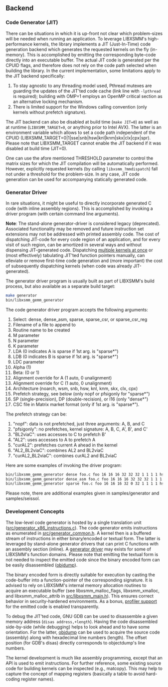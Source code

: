## Backend

### Code Generator (JIT)

There can be situations in which it is up-front not clear which problem-sizes will be needed when running an application. To leverage LIBXSMM's high-performance kernels, the library implements a JIT (Just-In-Time) code generation backend which generates the requested kernels on the fly (in-memory). This is accomplished by emitting the corresponding byte-code directly into an executable buffer. The actual JIT code is generated per the CPUID flags, and therefore does not rely on the code path selected when building the library. In the current implementation, some limitations apply to the JIT backend specifically:

1. To stay agnostic to any threading model used, Pthread mutexes are guarding the updates of the JIT'ted code cache (link line with `-lpthread` is required); building with OMP=1 employs an OpenMP critical section as an alternative locking mechanism.
2. There is limited support for the Windows calling convention (only kernels without prefetch signature).

The JIT backend can also be disabled at build time (`make JIT=0`) as well as at runtime (`LIBXSMM_TARGET=0`, or anything prior to <span>Intel&#160;AVX</span>). The latter is an environment variable which allows to set a code path independent of the CPUID (<span>LIBXSMM_TARGET=0&#124;1&#124;sse&#124;snb&#124;hsw&#124;knl&#124;knm&#124;skx&#124;clx&#124;cpx&#124;spr</span>). Please note that LIBXSMM_TARGET cannot enable the JIT backend if it was disabled at build time (JIT=0).

One can use the afore mentioned THRESHOLD parameter to control the matrix sizes for which the JIT compilation will be automatically performed. However, explicitly requested kernels (by calling `libxsmm_?mmdispatch`) fall not under a threshold for the problem-size. In any case, JIT code generation can be used for accompanying statically generated code.

### Generator Driver

In rare situations, it might be useful to directly incorporate generated C code (with inline assembly regions). This is accomplished by invoking a driver program (with certain command line arguments).

**Note**: The stand-alone generator-driver is considered legacy (deprecated). Associated functionality may be removed and future instruction set extensions may not be addressed with printed assembly code. The cost of dispatching JIT-code for every code region of an application, and for every visit of such region, can be amortized in several ways and without dispensing JIT-generated code. Dispatching [multiple kernels at once](libxsmm_aux.md#user-data-dispatch) or (most effectively) tabulating JIT'ted function pointers manually, can elleviate or remove first-time code generation and (more important) the cost of subsequently dispatching kernels (when code was already JIT-generated).

The generator driver program is usually built as part of LIBXSMM's build process, but also available as a separate build target:

```bash
make generator
bin/libxsmm_gemm_generator
```

The code generator driver program accepts the following arguments:

1. Select: dense, dense_asm, sparse, sparse_csr, or sparse_csr_reg
2. Filename of a file to append to
3. Routine name to be created
4. M parameter
5. N parameter
6. K parameter
7. LDA (0 indicates A is sparse if 1st arg. is "sparse*")
8. LDB (0 indicates B is sparse if 1st arg. is "sparse*")
9. LDC parameter
10. Alpha (1)
11. Beta: (0 or 1)
12. Alignment override for A (1 auto, 0 unalignment)
13. Alignment override for C (1 auto, 0 unalignment)
14. Architecture (noarch, wsm, snb, hsw, knl, knm, skx, clx, cpx)
15. Prefetch strategy, see below (only nopf or pfsigonly for "sparse*")
16. SP (single-precision), DP (double-recision), or I16 (only "dense*")
17. CSC file in Matrix market format (only if 1st arg. is "sparse*").

<a name="prefetch-strategy"></a>The prefetch strategy can be:

1. "nopf": data is not prefetched, just three arguments: A, B, and C
2. "pfsigonly": no prefetches, kernel signature: A, B, C, A', B', and C'
3. "BL2viaC": uses accesses to C to prefetch B'
4. "AL2": uses accesses to A to prefetch A
5. "curAL2": prefetches current A ahead in the kernel
6. "AL2_BL2viaC": combines AL2 and BL2viaC
7. "curAL2_BL2viaC": combines curAL2 and BL2viaC

Here are some examples of invoking the driver program:

```bash
bin/libxsmm_gemm_generator dense foo.c foo 16 16 16 32 32 32 1 1 1 1 hsw nopf DP
bin/libxsmm_gemm_generator dense_asm foo.c foo 16 16 16 32 32 32 1 1 1 1 knl AL2_BL2viaC DP
bin/libxsmm_gemm_generator sparse foo.c foo 16 16 16 32 0 32 1 1 1 1 hsw nopf DP bar.csc
```

Please note, there are additional examples given in samples/generator and samples/seissol.

### Development Concepts

The low-level code generator is hosted by a single translation unit ([src/generator_x86_instructions.c](https://github.com/libxsmm/libxsmm/blob/main/src/generator_x86_instructions.h)). The code generator emits instructions as enumerated in [src/generator_common.h](https://github.com/libxsmm/libxsmm/blob/main/src/generator_common.h). A kernel then is a buffered stream of instructions in either binary/encoded or textual form. The latter is leveraged by stand-alone generator drivers that can print <span>C&#160;functions</span> with an assembly section (inline). A [generator driver](#generator-driver) may exists for some of LIBXSMM's function domains. Please note that emitting the textual form is not needed to inspect the emitted code since the binary encoded form can be easily disassembled ([objdump](index.md#objdump)).

The binary encoded form is directly suitable for execution by casting the code-buffer into a function-pointer of the corresponding signature. It is advised to rely on LIBXSMM's internal memory allocation routines to acquire an executable buffer (see libxsmm_malloc_flags, libxsmm_xmalloc, and libxsmm_malloc_attrib in [src/libxsmm_main.h](https://github.com/libxsmm/libxsmm/blob/main/src/libxsmm_main.h)). This ensures correct behavior in security-hardened environments. As a bonus, [profiler support](libxsmm_prof.md) for the emitted code is enabled transparently.

To debug the JIT'ted code, GNU GDB can be used to disassemble a given memory address (`disas address,+length`). Having the code disassembled side-by-side (while debugging) helps to look ahead and to have some orientation. For the latter, [objdump](index.md#objdump) can be used to acquire the source code (assembly) along with hexadecimal line numbers (length). The offset position (for GDB's disas) directly corresponds to objectdump's line numbers.

The kernel development is much like assembly programming, except that an API is used to emit instructions. For further reference, some existing source code for building kernels can be inspected (e.g., matcopy). This may help to capture the concept of mapping registers (basically a table to avoid hard-coding register names).

